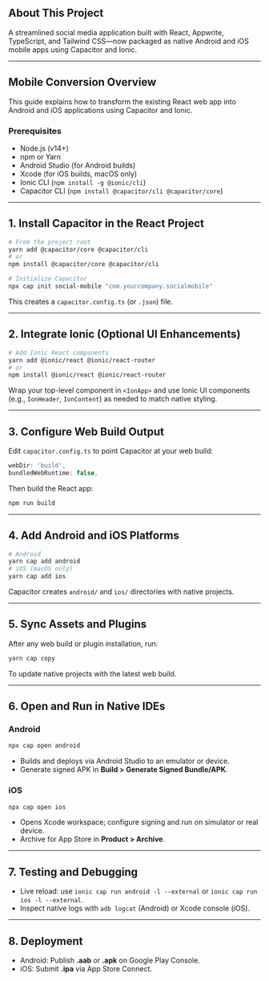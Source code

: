 ## About This Project

A streamlined social media application built with React, Appwrite, TypeScript, and Tailwind CSS—now packaged as native Android and iOS mobile apps using Capacitor and Ionic.

---

## Mobile Conversion Overview

This guide explains how to transform the existing React web app into Android and iOS applications using Capacitor and Ionic.

### Prerequisites

- Node.js (v14+)
- npm or Yarn
- Android Studio (for Android builds)
- Xcode (for iOS builds, macOS only)
- Ionic CLI (`npm install -g @ionic/cli`)
- Capacitor CLI (`npm install @capacitor/cli @capacitor/core`)

---

## 1. Install Capacitor in the React Project

```bash
# From the project root
yarn add @capacitor/core @capacitor/cli
# or
npm install @capacitor/core @capacitor/cli

# Initialize Capacitor
npx cap init social-mobile "com.yourcompany.socialmobile"
```

This creates a `capacitor.config.ts` (or `.json`) file.

---

## 2. Integrate Ionic (Optional UI Enhancements)

```bash
# Add Ionic React components
yarn add @ionic/react @ionic/react-router
# or
npm install @ionic/react @ionic/react-router
```

Wrap your top-level component in `<IonApp>` and use Ionic UI components (e.g., `IonHeader`, `IonContent`) as needed to match native styling.

---

## 3. Configure Web Build Output

Edit `capacitor.config.ts` to point Capacitor at your web build:

```ts
webDir: 'build',
bundledWebRuntime: false,
```

Then build the React app:

```bash
npm run build
```

---

## 4. Add Android and iOS Platforms

```bash
# Android
yarn cap add android
# iOS (macOS only)
yarn cap add ios
```

Capacitor creates `android/` and `ios/` directories with native projects.

---

## 5. Sync Assets and Plugins

After any web build or plugin installation, run:

```bash
yarn cap copy
```

To update native projects with the latest web build.

---

## 6. Open and Run in Native IDEs

### Android

```bash
npx cap open android
```

- Builds and deploys via Android Studio to an emulator or device.
- Generate signed APK in **Build > Generate Signed Bundle/APK**.

### iOS

```bash
npx cap open ios
```

- Opens Xcode workspace; configure signing and run on simulator or real device.
- Archive for App Store in **Product > Archive**.

---

## 7. Testing and Debugging

- Live reload: use `ionic cap run android -l --external` or `ionic cap run ios -l --external`.
- Inspect native logs with `adb logcat` (Android) or Xcode console (iOS).

---

## 8. Deployment

- Android: Publish **.aab** or **.apk** on Google Play Console.
- iOS: Submit **.ipa** via App Store Connect.
